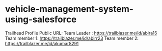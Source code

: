 # vehicle-management-system-using-salesforce
Trailhead Profile Public URL:
Team Leader : https://trailblazer.me/id/abira16
Team member 1: https://trailblazer.me/id/abirr23
Team member 2: https://trailblazer.me/id/akumar8291
